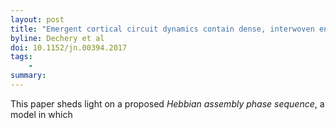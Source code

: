 ```yaml
---
layout: post
title: "Emergent cortical circuit dynamics contain dense, interwoven ensembles of spike sequences"
byline: Dechery et al
doi: 10.1152/jn.00394.2017
tags:
    -
summary:
---
```


This paper sheds light on a proposed _Hebbian assembly phase sequence_, a model in which 

